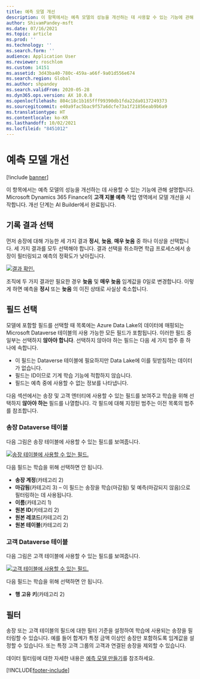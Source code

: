 ```yaml
---
title: 예측 모델 개선
description: 이 항목에서는 예측 모델의 성능을 개선하는 데 사용할 수 있는 기능에 관해 설명합니다.
author: ShivamPandey-msft
ms.date: 07/16/2021
ms.topic: article
ms.prod: ''
ms.technology: ''
ms.search.form: ''
audience: Application User
ms.reviewer: roschlom
ms.custom: 14151
ms.assetid: 3d43ba40-780c-459a-a66f-9a01d556e674
ms.search.region: Global
ms.author: shpandey
ms.search.validFrom: 2020-05-28
ms.dyn365.ops.version: AX 10.0.8
ms.openlocfilehash: 804c18c1b165fff99390db1fda22da0137249373
ms.sourcegitcommit: e40a9fac5bac9f57a6dcfe73a1f21856eab9b6a9
ms.translationtype: HT
ms.contentlocale: ko-KR
ms.lasthandoff: 10/02/2021
ms.locfileid: "8451012"
---
```

# <a name="improve-the-prediction-model"></a>예측 모델 개선

[!include [banner](../includes/banner.md)]

이 항목에서는 예측 모델의 성능을 개선하는 데 사용할 수 있는 기능에 관해 설명합니다. Microsoft Dynamics 365 Finance의 **고객 지불 예측** 작업 영역에서 모델 개선을 시작합니다. 개선 단계는 AI Builder에서 완료됩니다.

## <a name="select-historical-outcomes"></a>기록 결과 선택

먼저 송장에 대해 가능한 세 가지 결과 **정시**, **늦음**, **매우 늦음** 중 하나 이상을 선택합니다. 세 가지 결과를 모두 선택해야 합니다. 결과 선택을 취소하면 학급 프로세스에서 송장이 필터링되고 예측의 정확도가 낮아집니다.

[![결과 확인.](./media/confirm-3-outcomes.png)](./media/confirm-3-outcomes.png)

조직에 두 가지 결과만 필요한 경우 **늦음** 및 **매우 늦음** 임계값을 0일로 변경합니다. 이렇게 하면 예측을 **정시** 또는 **늦음** 의 이진 상태로 사실상 축소합니다.

## <a name="select-fields"></a>필드 선택

모델에 포함할 필드를 선택할 때 목록에는 Azure Data Lake의 데이터에 매핑되는 Microsoft Dataverse 테이블의 사용 가능한 모든 필드가 포함됩니다. 이러한 필드 중 일부는 선택하지 **않아야 합니다**. 선택하지 않아야 하는 필드는 다음 세 가지 범주 중 하나에 속합니다.

- 이 필드는 Dataverse 테이블에 필요하지만 Data Lake에 이를 뒷받침하는 데이터가 없습니다.
- 필드는 ID이므로 기계 학습 기능에 적합하지 않습니다.
- 필드는 예측 중에 사용할 수 없는 정보를 나타냅니다.

다음 섹션에서는 송장 및 고객 엔터티에 사용할 수 있는 필드를 보여주고 학습을 위해 선택하지 **않아야 하는** 필드를 나열합니다. 각 필드에 대해 지정된 범주는 이전 목록의 범주를 참조합니다.
 
### <a name="invoice-dataverse-table"></a>송장 Dataverse 테이블

다음 그림은 송장 테이블에 사용할 수 있는 필드를 보여줍니다.

[![송장 테이블에 사용할 수 있는 필드.](./media/available-fields.png)](./media/available-fields.png)

다음 필드는 학습을 위해 선택하면 안 됩니다.

- **송장 계정**(카테고리 2)
- **마감됨**(카테고리 3) – 이 필드는 송장을 학습(마감됨) 및 예측(마감되지 않음)으로 필터링하는 데 사용됩니다.
- **이름**(카테고리 1)
- **원본 ID**(카테고리 2)
- **원본 레코드**(카테고리 2)
- **원본 테이블**(카테고리 2)

### <a name="customer-dataverse-table"></a>고객 Dataverse 테이블

다음 그림은 고객 테이블에 사용할 수 있는 필드를 보여줍니다.

[![고객 테이블에 사용할 수 있는 필드.](./media/related-entities.png)](./media/related-entities.png)

다음 필드는 학습을 위해 선택하면 안 됩니다.

- **행 고유 키**(카테고리 2)

## <a name="filters"></a>필터

송장 또는 고객 테이블의 필드에 대한 필터 기준을 설정하여 학습에 사용되는 송장을 필터링할 수 있습니다. 예를 들어 합계가 특정 금액 이상인 송장만 포함하도록 임계값을 설정할 수 있습니다. 또는 특정 고객 그룹의 고객과 연결된 송장을 제외할 수 있습니다.

데이터 필터링에 대한 자세한 내용은 [예측 모델 만들기](/ai-builder/prediction-create-model#filter-your-data)를 참조하세요.

[!INCLUDE[footer-include](../../includes/footer-banner.md)]
